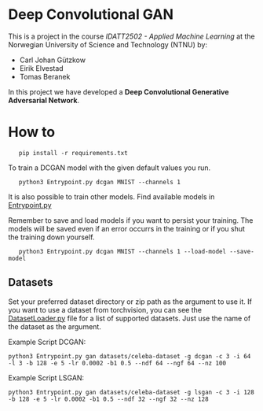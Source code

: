 # Deep Convolutional GAN
This is a project in the course *IDATT2502 - Applied Machine Learning* at the Norwegian University of Science and Technology (NTNU) by:
- Carl Johan Gützkow
- Eirik Elvestad
- Tomas Beranek
  
In this project we have developed a **Deep Convolutional Generative Adversarial Network**.

# How to

```console
   pip install -r requirements.txt
```

To train a DCGAN model with the given default values you run.
```console
   python3 Entrypoint.py dcgan MNIST --channels 1
```
It is also possible to train other models.
Find available models in [Entrypoint.py](./Entrypoint.py)

Remember to save and load models if you want to persist your training.
The models will be saved even if an error occurrs in the training or if you shut the training down yourself.
```console
   python3 Entrypoint.py dcgan MNIST --channels 1 --load-model --save-model
```

## Datasets

Set your preferred dataset directory or zip path as the argument to use it.
If you want to use a dataset from torchvision, you can see the [DatasetLoader.py](./DatasetLoader.py) file
for a list of supported datasets. Just use the name of the dataset as the argument.

Example Script DCGAN: 
```console
python3 Entrypoint.py gan datasets/celeba-dataset -g dcgan -c 3 -i 64 -l 3 -b 128 -e 5 -lr 0.0002 -b1 0.5 --ndf 64 --ngf 64 --nz 100
```
Example Script LSGAN: 
```console
python3 Entrypoint.py gan datasets/celeba-dataset -g lsgan -c 3 -i 128 -b 128 -e 5 -lr 0.0002 -b1 0.5 --ndf 32 --ngf 32 --nz 128
```